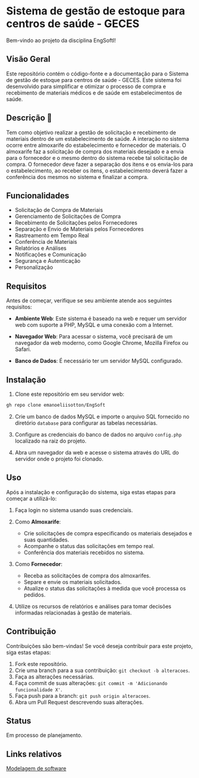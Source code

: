 # Sistema de gestão de estoque para centros de saúde - GECES

Bem-vindo ao projeto da disciplina EngSoftI!

## Visão Geral

Este repositório contém o código-fonte e a documentação para o Sistema de gestão de estoque para centros de saúde - GECES. Este sistema foi desenvolvido para simplificar e otimizar o processo de compra e recebimento de materiais médicos e de saúde em estabelecimentos de saúde.

## Descrição :bookmark_tabs:	

Tem como objetivo realizar a gestão de solicitação e recebimento de materiais dentro de um estabelecimento de saúde. A interação no sistema ocorre entre almoxarife do estabelecimento e fornecedor de materiais. O almoxarife faz a solicitação de compra dos materiais desejado e a envia para o fornecedor e o mesmo dentro do sistema recebe tal solicitação de compra. O fornecedor deve fazer a separação dos itens e os envia-los para o estabelecimento, ao receber os itens, o estabelecimento deverá fazer a conferência dos mesmos no sistema e finalizar a compra.

## Funcionalidades

- Solicitação de Compra de Materiais
- Gerenciamento de Solicitações de Compra
- Recebimento de Solicitações pelos Fornecedores
- Separação e Envio de Materiais pelos Fornecedores
- Rastreamento em Tempo Real
- Conferência de Materiais
- Relatórios e Análises 
- Notificações e Comunicação
- Segurança e Autenticação
- Personalização

## Requisitos

Antes de começar, verifique se seu ambiente atende aos seguintes requisitos:

- **Ambiente Web**: Este sistema é baseado na web e requer um servidor web com suporte a PHP, MySQL e uma conexão com a Internet.

- **Navegador Web**: Para acessar o sistema, você precisará de um navegador da web moderno, como Google Chrome, Mozilla Firefox ou Safari.

- **Banco de Dados**: É necessário ter um servidor MySQL configurado.

## Instalação

1. Clone este repositório em seu servidor web:

```bash
gh repo clone emanoeliisotton/EngSoft
```

2. Crie um banco de dados MySQL e importe o arquivo SQL fornecido no diretório `database` para configurar as tabelas necessárias.

3. Configure as credenciais do banco de dados no arquivo `config.php` localizado na raiz do projeto.

4. Abra um navegador da web e acesse o sistema através do URL do servidor onde o projeto foi clonado.

## Uso

Após a instalação e configuração do sistema, siga estas etapas para começar a utilizá-lo:

1. Faça login no sistema usando suas credenciais.

2. Como **Almoxarife**:
   - Crie solicitações de compra especificando os materiais desejados e suas quantidades.
   - Acompanhe o status das solicitações em tempo real.
   - Conferência dos materiais recebidos no sistema.

3. Como **Fornecedor**:
   - Receba as solicitações de compra dos almoxarifes.
   - Separe e envie os materiais solicitados.
   - Atualize o status das solicitações à medida que você processa os pedidos.

4. Utilize os recursos de relatórios e análises para tomar decisões informadas relacionadas à gestão de materiais.

## Contribuição

Contribuições são bem-vindas! Se você deseja contribuir para este projeto, siga estas etapas:

1. Fork este repositório.
2. Crie uma branch para a sua contribuição: `git checkout -b alteracoes`.
3. Faça as alterações necessárias.
4. Faça commit de suas alterações: `git commit -m 'Adicionando funcionalidade X'`.
5. Faça push para a branch: `git push origin alteracoes`.
6. Abra um Pull Request descrevendo suas alterações.
  
## Status

Em processo de planejamento.

## Links relativos 

[Modelagem de software](https://github.com/emanoeliisotton/EngSoft/blob/main/Modelagem%20de%20software%20-%20GECES%20-%20Aula%2023.08.23.pdf)
